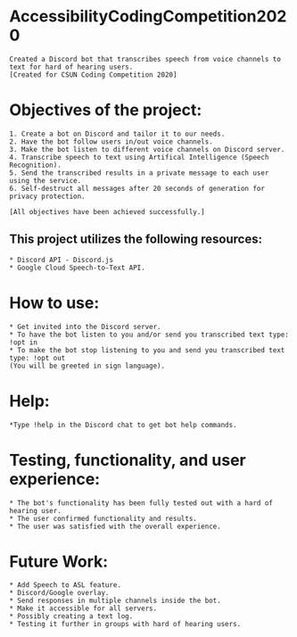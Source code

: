 # AccessibilityCodingCompetition2020 
```
Created a Discord bot that transcribes speech from voice channels to text for hard of hearing users. 
[Created for CSUN Coding Competition 2020]
```

# Objectives of the project:
```
1. Create a bot on Discord and tailor it to our needs.
2. Have the bot follow users in/out voice channels.
3. Make the bot listen to different voice channels on Discord server.
4. Transcribe speech to text using Artifical Intelligence (Speech Recognition).
5. Send the transcribed results in a private message to each user using the service.
6. Self-destruct all messages after 20 seconds of generation for privacy protection.

[All objectives have been achieved successfully.]
```

## This project utilizes the following resources:
```
* Discord API - Discord.js
* Google Cloud Speech-to-Text API.
```

# How to use:
```
* Get invited into the Discord server.
* To have the bot listen to you and/or send you transcribed text type: !opt in
* To make the bot stop listening to you and send you transcribed text type: !opt out
(You will be greeted in sign language).
```

# Help:
```
*Type !help in the Discord chat to get bot help commands.
```

# Testing, functionality, and user experience:
```
* The bot's functionality has been fully tested out with a hard of hearing user.
* The user confirmed functionality and results.
* The user was satisfied with the overall experience.
```

# Future Work:
```
* Add Speech to ASL feature.
* Discord/Google overlay.
* Send responses in multiple channels inside the bot.
* Make it accessible for all servers.
* Possibly creating a text log.
* Testing it further in groups with hard of hearing users.
```
